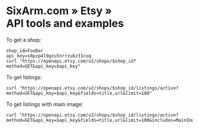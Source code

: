 # SixArm.com » Etsy » <br> API tools and examples

To get a shop:

    shop_id=FooBar
    api_key=s8pzp4l9gzu5nrrzubz31coq
    curl "https://openapi.etsy.com/v2/shops/$shop_id?method=GET&api_key=$api_key"

To get listings:

    curl "https://openapi.etsy.com/v2/shops/$shop_id/listings/active?method=GET&api_key=$api_key&fields=title,url&limit=100"

To get listings with main image:

    curl "https://openapi.etsy.com/v2/shops/$shop_id/listings/active?method=GET&api_key=$api_key&fields=title,url&limit=100&includes=MainImage"
